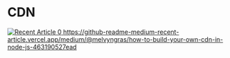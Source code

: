 # CDN
<a target="_blank" href="https://github-readme-medium-recent-article.vercel.app/medium/@imantumorang/0"><img src="https://github-readme-medium-recent-article.vercel.app/medium/@imantumorang/0" alt="Recent Article 0">
https://github-readme-medium-recent-article.vercel.app/medium/@melvyngras/how-to-build-your-own-cdn-in-node-js-463190527ead
